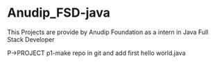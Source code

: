 # Anudip_FSD-java
This Projects are provide by Anudip Foundation as a intern in Java Full Stack Developer

P->PROJECT
p1-make repo in git and add first hello world.java
